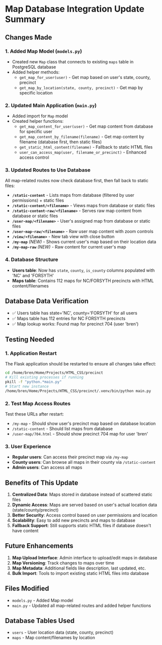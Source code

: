 # Map Database Integration Update Summary

## Changes Made

### 1. Added Map Model (`models.py`)
- Created new `Map` class that connects to existing `maps` table in PostgreSQL database
- Added helper methods:
  - `get_map_for_user(user)` - Get map based on user's state, county, precinct
  - `get_map_by_location(state, county, precinct)` - Get map by specific location

### 2. Updated Main Application (`main.py`)
- Added import for `Map` model
- Created helper functions:
  - `get_map_content_for_user(user)` - Get map content from database for specific user
  - `get_map_content_by_filename(filename)` - Get map content by filename (database first, then static files)
  - `get_static_html_content(filename)` - Fallback to static HTML files
  - `user_can_access_map(user, filename_or_precinct)` - Enhanced access control

### 3. Updated Routes to Use Database
All map-related routes now check database first, then fall back to static files:

- **`/static-content`** - Lists maps from database (filtered by user permissions) + static files
- **`/static-content/<filename>`** - Views maps from database or static files
- **`/static-content-raw/<filename>`** - Serves raw map content from database or static files
- **`/user-map/<filename>`** - User's assigned map from database or static files
- **`/user-map-raw/<filename>`** - Raw user map content with zoom controls
- **`/view/<filename>`** - New tab view with close button
- **`/my-map`** *(NEW)* - Shows current user's map based on their location data
- **`/my-map-raw`** *(NEW)* - Raw content for current user's map

### 4. Database Structure
- **Users table**: Now has `state`, `county`, `is_county` columns populated with 'NC' and 'FORSYTH'
- **Maps table**: Contains 112 maps for NC/FORSYTH precincts with HTML content/filenames

## Database Data Verification
- ✅ Users table has state='NC', county='FORSYTH' for all users
- ✅ Maps table has 112 entries for NC FORSYTH precincts
- ✅ Map lookup works: Found map for precinct 704 (user 'bren')

## Testing Needed

### 1. Application Restart
The Flask application should be restarted to ensure all changes take effect:
```bash
cd /home/bren/Home/Projects/HTML_CSS/precinct
# Kill existing processes if running
pkill -f "python.*main.py"
# Start new instance
/home/bren/Home/Projects/HTML_CSS/precinct/.venv/bin/python main.py
```

### 2. Test Map Access Routes
Test these URLs after restart:
- `/my-map` - Should show user's precinct map based on database location
- `/static-content` - Should list maps from database
- `/user-map/704.html` - Should show precinct 704 map for user 'bren'

### 3. User Experience
- **Regular users**: Can access their precinct map via `/my-map`
- **County users**: Can browse all maps in their county via `/static-content`
- **Admin users**: Can access all maps

## Benefits of This Update

1. **Centralized Data**: Maps stored in database instead of scattered static files
2. **Dynamic Access**: Maps are served based on user's actual location data (state/county/precinct)
3. **Better Security**: Access control based on user permissions and location
4. **Scalability**: Easy to add new precincts and maps to database
5. **Fallback Support**: Still supports static HTML files if database doesn't have content

## Future Enhancements

1. **Map Upload Interface**: Admin interface to upload/edit maps in database
2. **Map Versioning**: Track changes to maps over time
3. **Map Metadata**: Additional fields like description, last updated, etc.
4. **Bulk Import**: Tools to import existing static HTML files into database

## Files Modified
- `models.py` - Added Map model
- `main.py` - Updated all map-related routes and added helper functions

## Database Tables Used
- `users` - User location data (state, county, precinct)
- `maps` - Map content/filenames by location
